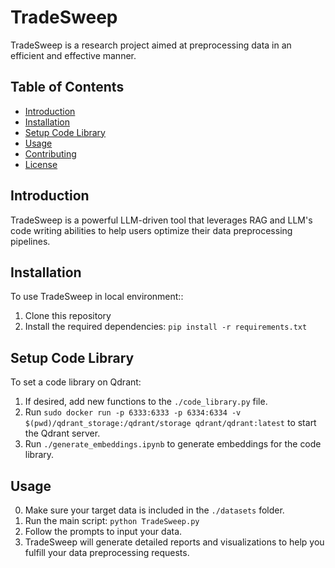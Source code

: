 # TradeSweep
TradeSweep is a research project aimed at preprocessing data in an efficient and effective manner.

## Table of Contents
- [Introduction](#introduction)
- [Installation](#installation)
- [Setup Code Library](#setup-code-library)
- [Usage](#usage)
- [Contributing](#contributing)
- [License](#license)

## Introduction
TradeSweep is a powerful LLM-driven tool that leverages RAG and LLM's code writing abilities to help users optimize their data preprocessing pipelines.

## Installation
To use TradeSweep in local environment::
1. Clone this repository
2. Install the required dependencies: `pip install -r requirements.txt`

## Setup Code Library
To set a code library on Qdrant:
1. If desired, add new functions to the `./code_library.py` file.
2. Run `sudo docker run -p 6333:6333 -p 6334:6334 -v $(pwd)/qdrant_storage:/qdrant/storage qdrant/qdrant:latest` to start the Qdrant server.
2. Run `./generate_embeddings.ipynb` to generate embeddings for the code library.

## Usage
0. Make sure your target data is included in the `./datasets` folder.
1. Run the main script: `python TradeSweep.py`
2. Follow the prompts to input your data.
3. TradeSweep will generate detailed reports and visualizations to help you fulfill your data preprocessing requests.
